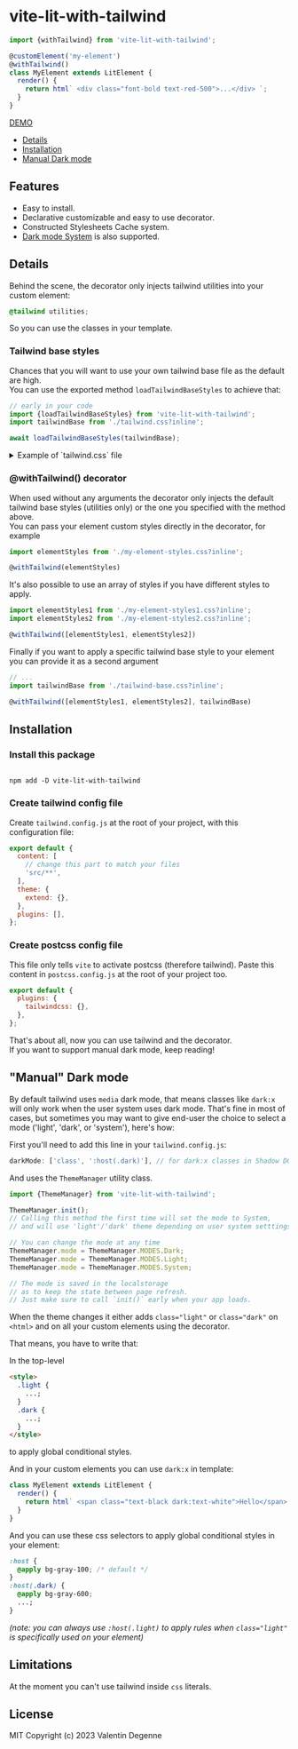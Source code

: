 # vite-lit-with-tailwind

```javascript
import {withTailwind} from 'vite-lit-with-tailwind';

@customElement('my-element')
@withTailwind()
class MyElement extends LitElement {
  render() {
    return html` <div class="font-bold text-red-500">...</div> `;
  }
}
```

[DEMO](https://vdegenne.github.io/vite-lit-with-tailwind/)

- [Details](#details)
- [Installation](#installation)
- [Manual Dark mode](#"manual"-dark-mode)

## Features

- Easy to install.
- Declarative customizable and easy to use decorator.
- Constructed Stylesheets Cache system.
- [Dark mode System](#dark-mode) is also supported.

## Details

Behind the scene, the decorator only injects tailwind utilities into your custom element:

```css
@tailwind utilities;
```

So you can use the classes in your template.

### Tailwind base styles

Chances that you will want to use your own tailwind base file as the default are high.  
You can use the exported method `loadTailwindBaseStyles` to achieve that:

```typescript
// early in your code
import {loadTailwindBaseStyles} from 'vite-lit-with-tailwind';
import tailwindBase from './tailwind.css?inline';

await loadTailwindBaseStyles(tailwindBase);
```

<details>
<summary>Example of `tailwind.css` file</summary>

```css
@tailwind base;
@tailwind components;
@tailwind utilities;

@layer base {
  p {
    @apply my-9;
  }
  /* ... */
}
/* ... */
```

</details>

### @withTailwind() decorator

When used without any arguments the decorator only injects the default tailwind base styles (utilities only) or the one you specified with the method above.  
You can pass your element custom styles directly in the decorator, for example

```typescript
import elementStyles from './my-element-styles.css?inline';

@withTailwind(elementStyles)
```

It's also possible to use an array of styles if you have different styles to apply.

```typescript
import elementStyles1 from './my-element-styles1.css?inline';
import elementStyles2 from './my-element-styles2.css?inline';

@withTailwind([elementStyles1, elementStyles2])
```

Finally if you want to apply a specific tailwind base style to your element you can provide it as a second argument

```typescript
// ...
import tailwindBase from './tailwind-base.css?inline';

@withTailwind([elementStyles1, elementStyles2], tailwindBase)
```

## Installation

### Install this package

```

npm add -D vite-lit-with-tailwind

```

### Create tailwind config file

Create `tailwind.config.js` at the root of your project, with this configuration file:

```javascript
export default {
  content: [
    // change this part to match your files
    'src/**',
  ],
  theme: {
    extend: {},
  },
  plugins: [],
};
```

### Create postcss config file

This file only tells `vite` to activate postcss (therefore tailwind).
Paste this content in `postcss.config.js` at the root of your project too.

```js
export default {
  plugins: {
    tailwindcss: {},
  },
};
```

That's about all, now you can use tailwind and the decorator.  
If you want to support manual dark mode, keep reading!

## "Manual" Dark mode

By default tailwind uses `media` dark mode, that means classes like `dark:x` will only work when the user system uses dark mode. That's fine in most of cases, but sometimes you may want to give end-user the choice to select a mode ('light', 'dark', or 'system'), here's how:

First you'll need to add this line in your `tailwind.config.js`:

```js
darkMode: ['class', ':host(.dark)'], // for dark:x classes in Shadow DOMs
```

And uses the `ThemeManager` utility class.

```javascript
import {ThemeManager} from 'vite-lit-with-tailwind';

ThemeManager.init();
// Calling this method the first time will set the mode to System,
// and will use 'light'/'dark' theme depending on user system setttings.

// You can change the mode at any time
ThemeManager.mode = ThemeManager.MODES.Dark;
ThemeManager.mode = ThemeManager.MODES.Light;
ThemeManager.mode = ThemeManager.MODES.System;

// The mode is saved in the localstorage
// as to keep the state between page refresh.
// Just make sure to call `init()` early when your app loads.
```

When the theme changes it either adds `class="light"` or `class="dark"` on `<html>` and on all your custom elements using the decorator.

That means, you have to write that:

In the top-level

```html
<style>
  .light {
    ...;
  }
  .dark {
    ...;
  }
</style>
```

to apply global conditional styles.

And in your custom elements you can use `dark:x` in template:

```javascript
class MyElement extends LitElement {
  render() {
    return html` <span class="text-black dark:text-white">Hello</span> `;
  }
}
```

And you can use these css selectors to apply global conditional styles in your element:

```css
:host {
  @apply bg-gray-100; /* default */
}
:host(.dark) {
  @apply bg-gray-600;
  ...;
}
```

_(note: you can always use `:host(.light)` to apply rules when `class="light"` is specifically used on your element)_

## Limitations

At the moment you can't use tailwind inside `css` literals.

## License

MIT Copyright (c) 2023 Valentin Degenne
